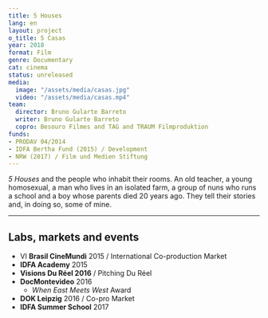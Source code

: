 ```yaml
---
title: 5 Houses
lang: en
layout: project
o_title: 5 Casas
year: 2018
format: Film
genre: Documentary
cat: cinema
status: unreleased
media:
  image: "/assets/media/casas.jpg"
  video: "/assets/media/casas.mp4"
team:
  director: Bruno Gularte Barreto
  writer: Bruno Gularte Barreto
  copro: Besouro Filmes and TAG and TRAUM Filmproduktion
funds:
- PRODAV 04/2014
- IDFA Bertha Fund (2015) / Development
- NRW (2017) / Film und Medien Stiftung
---
```


_5 Houses_ and the people who inhabit their rooms. An old teacher, a young homosexual, a man who lives in an isolated farm, a group of nuns who runs a school and a boy whose parents died 20 years ago. They tell their stories and, in doing so, some of mine.


---

## Labs, markets and events
* VI **Brasil CineMundi** 2015 / International Co-production Market
* **IDFA Academy** 2015
* **Visions Du Réel 2016** / Pitching Du Réel
* **DocMontevideo** 2016
  * _When East Meets West_ Award
* **DOK Leipzig** 2016 / Co-pro Market
* **IDFA Summer School** 2017
